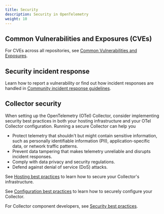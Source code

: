 ```yaml
---
title: Security
description: Security in OpenTelemetry
weight: 10
---
```


## Common Vulnerabilities and Exposures (CVEs)

For CVEs across all repositories, see
[Common Vulnerabilities and Exposures](/security/cve).

## Security incident response

Learn how to report a vulnerability or find out how incident responses are
handled in
[Community incident response guidelines](/security/security-response).

## Collector security

When setting up the OpenTelemetry (OTel) Collector, consider implementing
security best practices in both your hosting infrastructure and your OTel
Collector configuration. Running a secure Collector can help you

- Protect telemetry that shouldn't but might contain sensitive information, such
  as personally identifiable information (PII), application-specific data, or
  network traffic patterns.
- Prevent data tampering that makes telemetry unreliable and disrupts incident
  responses.
- Comply with data privacy and security regulations.
- Defend against denial of service (DoS) attacks.

See [Hosting best practices](/security/hosting-best-practices) to learn how to
secure your Collector's infrastructure.

See [Configuration best practices](/security/config-best-practices) to learn how
to securely configure your Collector.

For Collector component developers, see
[Security best practices](https://github.com/open-telemetry/opentelemetry-collector/blob/main/docs/security-best-practices.md).
